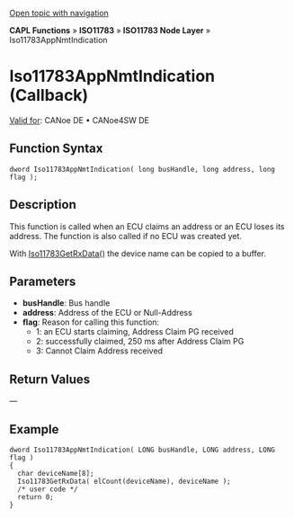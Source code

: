 [Open topic with navigation](../../../../../../CANoeDEFamily.htm#Topics/CAPLFunctions/ISO11783/ISONodeLayer/Functions/CAPLfunctionIso11783AppNmtIndication.md)

**CAPL Functions** » **ISO11783** » **ISO11783 Node Layer** » Iso11783AppNmtIndication

# Iso11783AppNmtIndication (Callback)

[Valid for](../../../../Shared/FeatureAvailability.md): CANoe DE • CANoe4SW DE

## Function Syntax

```plaintext
dword Iso11783AppNmtIndication( long busHandle, long address, long flag );
```

## Description

This function is called when an ECU claims an address or an ECU loses its address. The function is also called if no ECU was created yet.

With [Iso11783GetRxData()](CAPLfunctionIso11783GetRxData.md) the device name can be copied to a buffer.

## Parameters

- **busHandle**: Bus handle
- **address**: Address of the ECU or Null-Address
- **flag**: Reason for calling this function:
  - 1: an ECU starts claiming, Address Claim PG received
  - 2: successfully claimed, 250 ms after Address Claim PG
  - 3: Cannot Claim Address received

## Return Values

—

## Example

```plaintext
dword Iso11783AppNmtIndication( LONG busHandle, LONG address, LONG flag )
{
  char deviceName[8];
  Iso11783GetRxData( elCount(deviceName), deviceName );
  /* user code */
  return 0;
}
```
